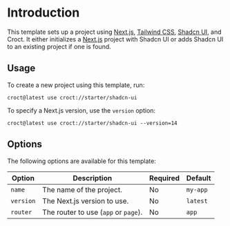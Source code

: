 # Introduction

This template sets up a project using [Next.js](https://nextjs.org/?utm_source=croct), [Tailwind CSS](https://tailwindcss.com/?utm_source=croct), [Shadcn UI](https://ui.shadcn.com/?utm_source=croct), and Croct.
It either initializes a [Next.js](https://nextjs.org/?utm_source=croct) project with Shadcn UI or adds Shadcn UI to an existing project if one is found.

## Usage

To create a new project using this template, run:

```croct-cmd
croct@latest use croct://starter/shadcn-ui
```

To specify a Next.js version, use the `version` option:

```croct-cmd
croct@latest use croct://starter/shadcn-ui --version=14
```

## Options

The following options are available for this template:

| Option    | Description                          | Required | Default  |
|-----------|--------------------------------------|----------|----------|
| `name`    | The name of the project.             | No       | `my-app` |
| `version` | The Next.js version to use.          | No       | `latest` |
| `router`  | The router to use (`app` or `page`). | No       | `app`    |

